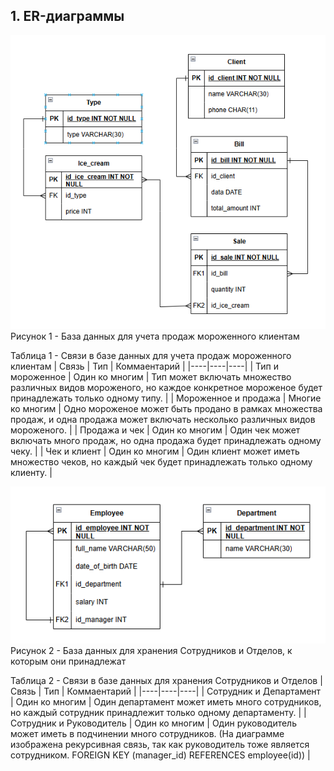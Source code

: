 ## 1. ER-диаграммы

![1](images/ER1.png)   
Рисунок 1 - База данных для учета продаж мороженного клиентам

Таблица 1 - Связи в базе данных для учета продаж мороженного клиентам
| Связь | Тип | Коммаентарий |
|----|----|----|
| Тип и мороженное | Один ко многим | Тип может включать множество различных видов мороженого, но каждое конкретное мороженое будет принадлежать только одному типу. |
| Мороженное и продажа | Многие ко многим | Одно мороженое может быть продано в рамках множества продаж, и одна продажа может включать несколько различных видов мороженого. |
| Продажа и чек | Один ко многим | Один чек может включать много продаж, но одна продажа будет принадлежать одному чеку. |
| Чек и клиент | Один ко многим |  Один клиент может иметь множество чеков, но каждый чек будет принадлежать только одному клиенту. |   



![2](images/ER2.png)   
Рисунок 2 - База данных для хранения Сотрудников и Отделов, к которым они принадлежат

Таблица 2 - Связи в базе данных для хранения Сотрудников и Отделов
| Связь | Тип | Коммаентарий |
|----|----|----|
| Сотрудник и Департамент | Один ко многим | Один департамент может иметь много сотрудников, но каждый сотрудник принадлежит только одному департаменту. |
| Сотрудник и Руководитель | Один ко многим | Один руководитель может иметь в подчинении много сотрудников. (На диаграмме изображена рекурсивная связь, так как руководитель тоже является сотрудником. FOREIGN KEY (manager_id) REFERENCES employee(id)) |